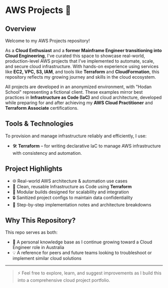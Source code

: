 # AWS Projects 🚀

## Overview

Welcome to my AWS Projects repository!

As a **Cloud Enthusiast** and a **former Mainframe Engineer transitioning into Cloud Engineering**, I've curated this space to showcase real-world, production-level AWS projects that I’ve implemented to automate, scale, and secure cloud infrastructure. With hands-on experience using services like **EC2, VPC, S3, IAM**, and tools like **Terraform** and **CloudFormation**, this repository reflects my growing journey and skills in the cloud ecosystem.

All projects are developed in an anonymized environment, with "Hodan School" representing a fictional client. These examples mirror best practices in **Infrastructure as Code (IaC)** and cloud architecture, developed while preparing for and after achieving my **AWS Cloud Practitioner** and **Terraform Associate** certifications.

## Tools & Technologies

To provision and manage infrastructure reliably and efficiently, I use:

- 🛠 **Terraform** – for writing declarative IaC to manage AWS infrastructure with consistency and automation.

## Project Highlights

- 🌐 Real-world AWS architecture & automation use cases  
- 📜 Clean, reusable Infrastructure as Code using **Terraform**
- 🧩 Modular builds designed for scalability and integration  
- 🔒 Sanitized project configs to maintain data confidentiality  
- 📘 Step-by-step implementation notes and architecture breakdowns  

## Why This Repository?

This repo serves as both:
- 📖 A personal knowledge base as I continue growing toward a Cloud Engineer role in Australia
- 💡 A reference for peers and future teams looking to troubleshoot or implement similar cloud solutions
---

> ⚡ Feel free to explore, learn, and suggest improvements as I build this into a comprehensive cloud project portfolio.
